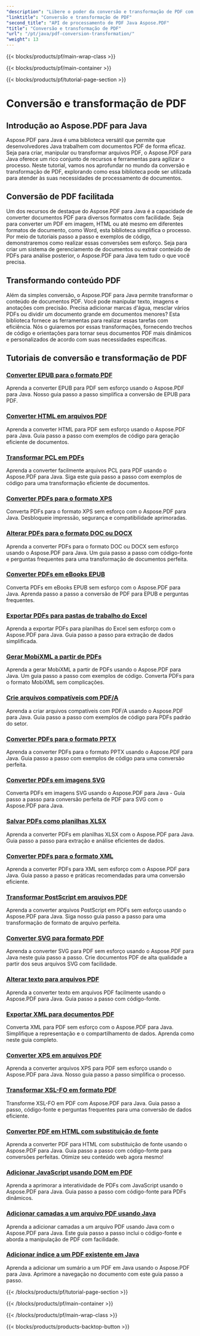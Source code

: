 ```yaml
---
"description": "Libere o poder da conversão e transformação de PDF com o Aspose.PDF para Java - Tutoriais completos para desenvolvedores. Aprimore suas habilidades de processamento de PDF hoje mesmo!"
"linktitle": "Conversão e transformação de PDF"
"second_title": "API de processamento de PDF Java Aspose.PDF"
"title": "Conversão e transformação de PDF"
"url": "/pt/java/pdf-conversion-transformation/"
"weight": 13
---
```


{{< blocks/products/pf/main-wrap-class >}}

{{< blocks/products/pf/main-container >}}

{{< blocks/products/pf/tutorial-page-section >}}

# Conversão e transformação de PDF


## Introdução ao Aspose.PDF para Java

Aspose.PDF para Java é uma biblioteca versátil que permite que desenvolvedores Java trabalhem com documentos PDF de forma eficaz. Seja para criar, manipular ou transformar arquivos PDF, o Aspose.PDF para Java oferece um rico conjunto de recursos e ferramentas para agilizar o processo. Neste tutorial, vamos nos aprofundar no mundo da conversão e transformação de PDF, explorando como essa biblioteca pode ser utilizada para atender às suas necessidades de processamento de documentos.

## Conversão de PDF facilitada

Um dos recursos de destaque do Aspose.PDF para Java é a capacidade de converter documentos PDF para diversos formatos com facilidade. Seja para converter um PDF em imagem, HTML ou até mesmo em diferentes formatos de documento, como Word, esta biblioteca simplifica o processo. Por meio de tutoriais passo a passo e exemplos de código, demonstraremos como realizar essas conversões sem esforço. Seja para criar um sistema de gerenciamento de documentos ou extrair conteúdo de PDFs para análise posterior, o Aspose.PDF para Java tem tudo o que você precisa.

## Transformando conteúdo PDF

Além da simples conversão, o Aspose.PDF para Java permite transformar o conteúdo de documentos PDF. Você pode manipular texto, imagens e anotações com precisão. Precisa adicionar marcas d'água, mesclar vários PDFs ou dividir um documento grande em documentos menores? Esta biblioteca fornece as ferramentas para realizar essas tarefas com eficiência. Nós o guiaremos por essas transformações, fornecendo trechos de código e orientações para tornar seus documentos PDF mais dinâmicos e personalizados de acordo com suas necessidades específicas.

## Tutoriais de conversão e transformação de PDF
### [Converter EPUB para o formato PDF](./convert-epub-to-pdf-format/)
Aprenda a converter EPUB para PDF sem esforço usando o Aspose.PDF para Java. Nosso guia passo a passo simplifica a conversão de EPUB para PDF.
### [Converter HTML em arquivos PDF](./convert-html-to-pdf-files/)
Aprenda a converter HTML para PDF sem esforço usando o Aspose.PDF para Java. Guia passo a passo com exemplos de código para geração eficiente de documentos.
### [Transformar PCL em PDFs](./transform-pcl-to-pdfs/)
Aprenda a converter facilmente arquivos PCL para PDF usando o Aspose.PDF para Java. Siga este guia passo a passo com exemplos de código para uma transformação eficiente de documentos.
### [Converter PDFs para o formato XPS](./convert-pdfs-to-xps-format/)
Converta PDFs para o formato XPS sem esforço com o Aspose.PDF para Java. Desbloqueie impressão, segurança e compatibilidade aprimoradas.
### [Alterar PDFs para o formato DOC ou DOCX](./change-pdfs-to-doc-or-docx-format/)
Aprenda a converter PDFs para o formato DOC ou DOCX sem esforço usando o Aspose.PDF para Java. Um guia passo a passo com código-fonte e perguntas frequentes para uma transformação de documentos perfeita.
### [Converter PDFs em eBooks EPUB](./convert-pdfs-to-epub-ebooks/)
Converta PDFs em eBooks EPUB sem esforço com o Aspose.PDF para Java. Aprenda passo a passo a conversão de PDF para EPUB e perguntas frequentes.
### [Exportar PDFs para pastas de trabalho do Excel](./export-pdfs-to-excel-workbooks/)
Aprenda a exportar PDFs para planilhas do Excel sem esforço com o Aspose.PDF para Java. Guia passo a passo para extração de dados simplificada.
### [Gerar MobiXML a partir de PDFs](./generate-mobixml-from-pdfs/)
Aprenda a gerar MobiXML a partir de PDFs usando o Aspose.PDF para Java. Um guia passo a passo com exemplos de código. Converta PDFs para o formato MobiXML sem complicações.
### [Crie arquivos compatíveis com PDF/A](./create-pdfa-compliant-files/)
Aprenda a criar arquivos compatíveis com PDF/A usando o Aspose.PDF para Java. Guia passo a passo com exemplos de código para PDFs padrão do setor.
### [Converter PDFs para o formato PPTX](./convert-pdfs-to-pptx-format/)
Aprenda a converter PDFs para o formato PPTX usando o Aspose.PDF para Java. Guia passo a passo com exemplos de código para uma conversão perfeita.
### [Converter PDFs em imagens SVG](./convert-pdfs-to-svg-images/)
Converta PDFs em imagens SVG usando o Aspose.PDF para Java - Guia passo a passo para conversão perfeita de PDF para SVG com o Aspose.PDF para Java.
### [Salvar PDFs como planilhas XLSX](./save-pdfs-as-xlsx-spreadsheets/)
Aprenda a converter PDFs em planilhas XLSX com o Aspose.PDF para Java. Guia passo a passo para extração e análise eficientes de dados.
### [Converter PDFs para o formato XML](./convert-pdfs-to-xml-format/)
Aprenda a converter PDFs para XML sem esforço com o Aspose.PDF para Java. Guia passo a passo e práticas recomendadas para uma conversão eficiente.
### [Transformar PostScript em arquivos PDF](./turn-postscript-into-pdf-files/)
Aprenda a converter arquivos PostScript em PDFs sem esforço usando o Aspose.PDF para Java. Siga nosso guia passo a passo para uma transformação de formato de arquivo perfeita.
### [Converter SVG para formato PDF](./convert-svg-to-pdf-format/)
Aprenda a converter SVG para PDF sem esforço usando o Aspose.PDF para Java neste guia passo a passo. Crie documentos PDF de alta qualidade a partir dos seus arquivos SVG com facilidade.
### [Alterar texto para arquivos PDF](./change-text-to-pdf-files/)
Aprenda a converter texto em arquivos PDF facilmente usando o Aspose.PDF para Java. Guia passo a passo com código-fonte.
### [Exportar XML para documentos PDF](./export-xml-to-pdf-documents/)
Converta XML para PDF sem esforço com o Aspose.PDF para Java. Simplifique a representação e o compartilhamento de dados. Aprenda como neste guia completo.
### [Converter XPS em arquivos PDF](./convert-xps-to-pdf-files/)
Aprenda a converter arquivos XPS para PDF sem esforço usando o Aspose.PDF para Java. Nosso guia passo a passo simplifica o processo.
### [Transformar XSL-FO em formato PDF](./transform-xsl-fo-to-pdf-format/)
Transforme XSL-FO em PDF com Aspose.PDF para Java. Guia passo a passo, código-fonte e perguntas frequentes para uma conversão de dados eficiente.
### [Converter PDF em HTML com substituição de fonte](./convert-pdf-to-html-with-font-substitution/)
Aprenda a converter PDF para HTML com substituição de fonte usando o Aspose.PDF para Java. Guia passo a passo com código-fonte para conversões perfeitas. Otimize seu conteúdo web agora mesmo!
### [Adicionar JavaScript usando DOM em PDF](./adding-javascript-using-dom-in-pdf/)
Aprenda a aprimorar a interatividade de PDFs com JavaScript usando o Aspose.PDF para Java. Guia passo a passo com código-fonte para PDFs dinâmicos.
### [Adicionar camadas a um arquivo PDF usando Java](./add-layers-to-pdf-file-using-java/)
Aprenda a adicionar camadas a um arquivo PDF usando Java com o Aspose.PDF para Java. Este guia passo a passo inclui o código-fonte e aborda a manipulação de PDF com facilidade.
### [Adicionar índice a um PDF existente em Java](./add-table-of-contents-to-existing-pdf-in-java/)
Aprenda a adicionar um sumário a um PDF em Java usando o Aspose.PDF para Java. Aprimore a navegação no documento com este guia passo a passo.

{{< /blocks/products/pf/tutorial-page-section >}}

{{< /blocks/products/pf/main-container >}}

{{< /blocks/products/pf/main-wrap-class >}}

{{< blocks/products/products-backtop-button >}}